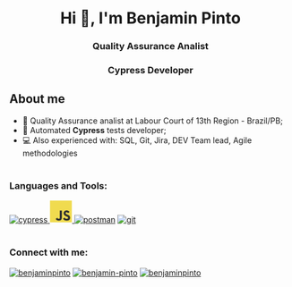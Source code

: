 <h1 align="center">Hi 👋, I'm Benjamin Pinto</h1>
<h3 align="center">Quality Assurance Analist</h3>
<h3 align="center">Cypress Developer</h3>

## About me
- 🔎 Quality Assurance analist at Labour Court of 13th Region - Brazil/PB;
- 🤖 Automated **Cypress** tests developer;
- 💻 Also experienced with: SQL, Git, Jira, DEV Team lead, Agile methodologies
<br><br>
<h3 align="left">Languages and Tools:</h3>
<a href="https://www.cypress.io" target="_blank" rel="noreferrer"> <img src="https://raw.githubusercontent.com/simple-icons/simple-icons/6e46ec1fc23b60c8fd0d2f2ff46db82e16dbd75f/icons/cypress.svg" alt="cypress" width="40" height="40"/> </a>
<a href="https://developer.mozilla.org/en-US/docs/Web/JavaScript" target="_blank" rel="noreferrer"> <img src="https://raw.githubusercontent.com/devicons/devicon/master/icons/javascript/javascript-original.svg" alt="javascript" width="40" height="40"/> </a>
<a href="https://postman.com" target="_blank" rel="noreferrer"> <img src="https://www.vectorlogo.zone/logos/getpostman/getpostman-icon.svg" alt="postman" width="40" height="40"/></a>
<a href="https://git-scm.com/" target="_blank" rel="noreferrer"> <img src="https://www.vectorlogo.zone/logos/git-scm/git-scm-icon.svg" alt="git" width="40" height="40"/> </a>
</br></br>

<h3 align="left">Connect with me:</h3>
<a href="https://dev.to/benjaminpinto" target="blank"><img align="center" src="https://raw.githubusercontent.com/rahuldkjain/github-profile-readme-generator/master/src/images/icons/Social/devto.svg" alt="benjaminpinto" height="30" width="40" /></a>
<a href="https://linkedin.com/in/benjamin-pinto" target="blank"><img align="center" src="https://raw.githubusercontent.com/rahuldkjain/github-profile-readme-generator/master/src/images/icons/Social/linked-in-alt.svg" alt="benjamin-pinto" height="30" width="40" /></a>
<a href="https://instagram.com/benjaminpinto" target="blank"><img align="center" src="https://raw.githubusercontent.com/rahuldkjain/github-profile-readme-generator/master/src/images/icons/Social/instagram.svg" alt="benjaminpinto" height="30" width="40" /></a>
</td>
</tr>
</table>

<br><br>
